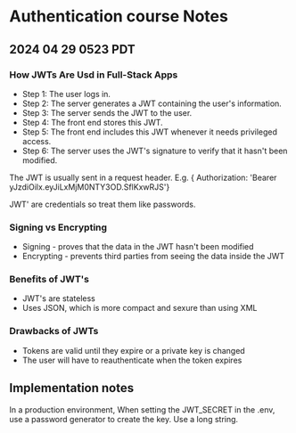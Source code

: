 # Authentication course Notes
## 2024 04 29 0523 PDT
### How JWTs Are Usd in Full-Stack Apps
- Step 1: The user logs in.
- Step 2: The server generates a JWT containing the user's information.
- Step 3: The server sends the JWT to the user.
- Step 4: The front end stores this JWT.
- Step 5: The front end includes this JWT whenever it needs privileged access.
- Step 6: The server uses the JWT's signature to verify that it hasn't been modified.

The JWT is usually sent in a request header.
E.g. { Authorization: 'Bearer yJzdiOilx.eyJiLxMjM0NTY3OD.SflKxwRJS'}

JWT' are credentials so treat them like passwords.

### Signing vs Encrypting
- Signing - proves that the data in the JWT hasn't been modified
- Encrypting - prevents third parties from seeing the data inside the JWT

### Benefits of JWT's
- JWT's are stateless
- Uses JSON, which is more compact and sexure than using XML

### Drawbacks of JWTs
- Tokens are valid until they expire or a private key is changed
- The user will have to reauthenticate when the token expires

## Implementation notes
In a production environment, When setting the JWT_SECRET in the .env, use a password generator to create the key. Use a long string.